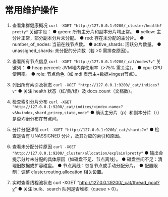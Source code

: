 # 常用维护操作

1. 查看集群健康概况
`curl -XGET "http://127.0.0.1:9200/_cluster/health?pretty"`
关键字段：
  ● green: 所有主分片和副本分片均正常。
  ● yellow: 主分片正常，部分副本分片未分配。
  ● red: 存在未分配的主分片。
  ● number_of_nodes: 当前在线节点数。
  ● active_shards: 活跃分片数量。
  ● unassigned_shards: 未分配的分片数（若 >0 需排查原因）。

2. 查看所有节点信息
`curl -XGET "http://127.0.0.1:9200/_cat/nodes?v"`
关键列：
  ● heap.percent: JVM堆内存使用率（>75% 需关注）。
  ● cpu: CPU使用率。
  ● role: 节点角色（如 mdi 表示主+数据+ingest节点）。

3. 列出所有索引及状态
`curl -XGET "http://127.0.0.1:9200/_cat/indices?v"`
  ● 关注 health 状态（红/黄/绿）及 docs.count（文档数）。

4. 检查索引分片分布
`curl -XGET "http://127.0.0.1:9200/_cat/indices/<index-name>?v&h=index,shard,prirep,state,node"`
  ● 确认主分片（p）和副本分片（r）是否均衡分布在节点间。

5. 分片分配详情
`curl -XGET "http://127.0.0.1:9200/_cat/shards?v"`
● 检查是否有 UNASSIGNED 分片，及其对应的索引和原因。

6. 查看未分配分片原因
`curl -XGET "http://127.0.0.1:9200/_cluster/allocation/explain?pretty"`
● 输出会提示分片未分配的具体原因（如磁盘不足、节点离线）。
● 磁盘空间不足：清理旧数据或扩容磁盘。
● 节点离线：恢复节点或手动分配分片。
● 配置限制：调整 cluster.routing.allocation 相关设置。

7. 实时查看线程池状态
curl -XGET "http://127.0.0.1:9200/_cat/thread_pool?v"
● 关注 bulk、search 队列是否堆积（queue > 0）。
